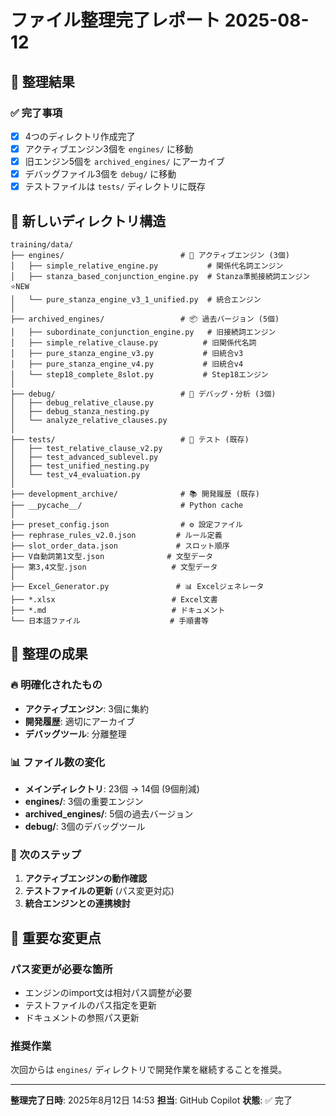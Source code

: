# ファイル整理完了レポート 2025-08-12

## 🎯 整理結果

### ✅ 完了事項
- [x] 4つのディレクトリ作成完了
- [x] アクティブエンジン3個を `engines/` に移動
- [x] 旧エンジン5個を `archived_engines/` にアーカイブ
- [x] デバッグファイル3個を `debug/` に移動
- [x] テストファイルは `tests/` ディレクトリに既存

## 📁 新しいディレクトリ構造

```
training/data/
├── engines/                          # 🚀 アクティブエンジン (3個)
│   ├── simple_relative_engine.py           # 関係代名詞エンジン
│   ├── stanza_based_conjunction_engine.py  # Stanza準拠接続詞エンジン ⭐NEW
│   └── pure_stanza_engine_v3_1_unified.py  # 統合エンジン
│
├── archived_engines/                 # 📦 過去バージョン (5個)
│   ├── subordinate_conjunction_engine.py   # 旧接続詞エンジン
│   ├── simple_relative_clause.py          # 旧関係代名詞
│   ├── pure_stanza_engine_v3.py           # 旧統合v3
│   ├── pure_stanza_engine_v4.py           # 旧統合v4  
│   └── step18_complete_8slot.py           # Step18エンジン
│
├── debug/                            # 🔧 デバッグ・分析 (3個)
│   ├── debug_relative_clause.py
│   ├── debug_stanza_nesting.py
│   └── analyze_relative_clauses.py
│
├── tests/                            # 🧪 テスト (既存)
│   ├── test_relative_clause_v2.py
│   ├── test_advanced_sublevel.py
│   ├── test_unified_nesting.py
│   └── test_v4_evaluation.py
│
├── development_archive/              # 📚 開発履歴 (既存)
├── __pycache__/                      # Python cache
│
├── preset_config.json                # ⚙️ 設定ファイル
├── rephrase_rules_v2.0.json         # ルール定義
├── slot_order_data.json             # スロット順序
├── V自動詞第1文型.json              # 文型データ
├── 第3,4文型.json                   # 文型データ
│
├── Excel_Generator.py               # 📊 Excelジェネレータ
├── *.xlsx                          # Excel文書
├── *.md                            # ドキュメント
└── 日本語ファイル                    # 手順書等
```

## 🎊 整理の成果

### 🔥 明確化されたもの
- **アクティブエンジン**: 3個に集約
- **開発履歴**: 適切にアーカイブ
- **デバッグツール**: 分離整理

### 📊 ファイル数の変化
- **メインディレクトリ**: 23個 → 14個 (9個削減)
- **engines/**: 3個の重要エンジン
- **archived_engines/**: 5個の過去バージョン
- **debug/**: 3個のデバッグツール

### 🚀 次のステップ
1. **アクティブエンジンの動作確認**
2. **テストファイルの更新** (パス変更対応)
3. **統合エンジンとの連携検討**

## 🎯 重要な変更点

### パス変更が必要な箇所
- エンジンのimport文は相対パス調整が必要
- テストファイルのパス指定を更新
- ドキュメントの参照パス更新

### 推奨作業
次回からは `engines/` ディレクトリで開発作業を継続することを推奨。

---
**整理完了日時**: 2025年8月12日 14:53
**担当**: GitHub Copilot
**状態**: ✅ 完了
